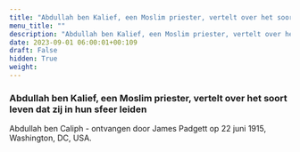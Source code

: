 ```yaml
---
title: "Abdullah ben Kalief, een Moslim priester, vertelt over het soort leven dat zij in hun sfeer leiden"
menu_title: ""
description: "Abdullah ben Kalief, een Moslim priester, vertelt over het soort leven dat zij in hun sfeer leiden"
date: 2023-09-01 06:00:01+00:109
draft: False
hidden: True
weight:
---
```

### Abdullah ben Kalief, een Moslim priester, vertelt over het soort leven dat zij in hun sfeer leiden

Abdullah ben Caliph - ontvangen door James Padgett op 22 juni 1915, Washington, DC, USA.
